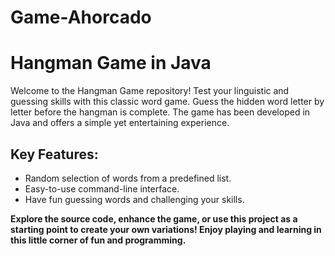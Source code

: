 # Game-Ahorcado
# Hangman Game in Java

Welcome to the Hangman Game repository! Test your linguistic and guessing skills with this classic word game. Guess the hidden word letter by letter before the hangman is complete. The game has been developed in Java and offers a simple yet entertaining experience.

## Key Features:
- Random selection of words from a predefined list.
- Easy-to-use command-line interface.
- Have fun guessing words and challenging your skills.

**Explore the source code, enhance the game, or use this project as a starting point to create your own variations! Enjoy playing and learning in this little corner of fun and programming.**
